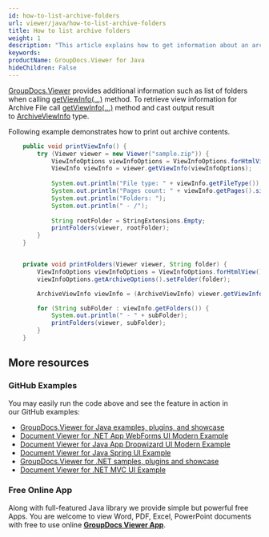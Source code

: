 ```yaml
---
id: how-to-list-archive-folders
url: viewer/java/how-to-list-archive-folders
title: How to list archive folders
weight: 1
description: "This article explains how to get information about an archive with GroupDocs.Viewer within your Java applications."
keywords: 
productName: GroupDocs.Viewer for Java
hideChildren: False
---
```

[GroupDocs.Viewer](https://products.groupdocs.com/viewer) provides additional information such as list of folders when calling [getViewInfo(...)](https://apireference.groupdocs.com/viewer/java/com.groupdocs.viewer/Viewer#getViewInfo(com.groupdocs.viewer.options.ViewInfoOptions)) method. To retrieve view information for Archive File call [getViewInfo(...)](https://apireference.groupdocs.com/viewer/java/com.groupdocs.viewer/Viewer#getViewInfo(com.groupdocs.viewer.options.ViewInfoOptions)) method and cast output result to [ArchiveViewInfo](https://apireference.groupdocs.com/viewer/java/com.groupdocs.viewer.results/ArchiveViewInfo) type.

Following example demonstrates how to print out archive contents.

```java
    public void printViewInfo() {
        try (Viewer viewer = new Viewer("sample.zip")) {
            ViewInfoOptions viewInfoOptions = ViewInfoOptions.forHtmlView();
            ViewInfo viewInfo = viewer.getViewInfo(viewInfoOptions);
    
            System.out.println("File type: " + viewInfo.getFileType());
            System.out.println("Pages count: " + viewInfo.getPages().size());
            System.out.println("Folders: ");
            System.out.println(" - /");
    
            String rootFolder = StringExtensions.Empty;
            printFolders(viewer, rootFolder);
        }
    }


    private void printFolders(Viewer viewer, String folder) {
        ViewInfoOptions viewInfoOptions = ViewInfoOptions.forHtmlView();
        viewInfoOptions.getArchiveOptions().setFolder(folder);

        ArchiveViewInfo viewInfo = (ArchiveViewInfo) viewer.getViewInfo(viewInfoOptions);

        for (String subFolder : viewInfo.getFolders()) {
            System.out.println(" - " + subFolder);
            printFolders(viewer, subFolder);
        }
    }
```

## More resources
### GitHub Examples
You may easily run the code above and see the feature in action in our GitHub examples:
*   [GroupDocs.Viewer for Java examples, plugins, and showcase](https://github.com/groupdocs-viewer/GroupDocs.Viewer-for-Java)
*   [Document Viewer for .NET App WebForms UI Modern Example](https://github.com/groupdocs-viewer/GroupDocs.Viewer-for-.NET-WebForms)    
*   [Document Viewer for Java App Dropwizard UI Modern Example](https://github.com/groupdocs-viewer/GroupDocs.Viewer-for-Java-Dropwizard)    
*   [Document Viewer for Java Spring UI Example](https://github.com/groupdocs-viewer/GroupDocs.Viewer-for-Java-Spring)
*   [GroupDocs.Viewer for .NET samples, plugins and showcase](https://github.com/groupdocs-viewer/GroupDocs.Viewer-for-.NET)
*   [Document Viewer for .NET MVC UI Example](https://github.com/groupdocs-viewer/GroupDocs.Viewer-for-Java-MVC)     

### Free Online App
Along with full-featured Java library we provide simple but powerful free Apps.
You are welcome to view Word, PDF, Excel, PowerPoint documents with free to use online **[GroupDocs Viewer App](https://products.groupdocs.app/viewer)**.